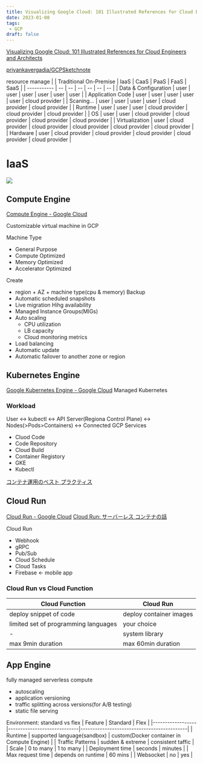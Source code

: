```yaml
---
title: Visualizing Google Cloud: 101 Illustrated References for Cloud Engineers and Architects
date: 2023-01-08
tags:
 - GCP
draft: false
---
```


[Visualizing Google Cloud: 101 Illustrated References for Cloud Engineers and Architects](https://www.amazon.co.jp/gp/product/1119816327/ref=ppx_yo_dt_b_asin_title_o00_s00?ie=UTF8&psc=1)

[priyankavergadia/GCPSketchnote](https://github.com/priyankavergadia/GCPSketchnote)

resource manage
|                      | Traditional On-Premise | IaaS           | CaaS           | PaaS           | FaaS           | SaaS           |
| -----------          | --                     | --             | --             | --             | --             | --             |
| Data & Configuration | user                   | user           | user           | user           | user           | user           |
| Application Code     | user                   | user           | user           | user           | user           | cloud provider |
| Scaning...           | user                   | user           | user           | user           | cloud provider | cloud provider |
| Runtime              | user                   | user           | user           | cloud provider | cloud provider | cloud provider |
| OS                   | user                   | user           | cloud provider | cloud provider | cloud provider | cloud provider |
| Virtualization       | user                   | cloud provider | cloud provider | cloud provider | cloud provider | cloud provider |
| Hardware             | user                   | cloud provider | cloud provider | cloud provider | cloud provider | cloud provider |


# IaaS
![](https://thecloudgirl.dev/images/vs.jpg)

## Compute Engine
[Compute Engine - Google Cloud](https://cloud.google.com/compute/#section-4)

Customizable virtual machine in GCP

Machine Type
- General Purpose
- Compute Optimized
- Memory Optimized
- Accelerator Optimized

Create
- region + AZ + machine type(cpu & memory)
Backup
- Automatic scheduled snapshots
- Live migration
Hihg availability
- Managed Instance Groups(MIGs)
- Auto scaling
    - CPU utilization
    - LB capacity
    - Cloud monitoring metrics
- Load balancing
- Automatic update
- Automatic failover to another zone or region

## Kubernetes Engine
[Google Kubernetes Engine - Google Cloud](https://cloud.google.com/kubernetes-engine/)
Managed Kubernetes

### Workload
User <-> kubectl <-> API Server(Regiona Control Plane) <-> Nodes(>Pods>Containers) <-> Connected GCP Services

- Cluod Code
- Code Repository
- Cloud Build
- Container Registory
- GKE
- Kubectl

[コンテナ運用のベスト プラクティス](https://cloud.google.com/architecture/best-practices-for-operating-containers)

## Cloud Run
[Cloud Run - Google Cloud](https://cloud.google.com/run/docs/overview/what-is-cloud-run)
[Cloud Run: サーバーレス コンテナの話](https://cloud.google.com/blog/ja/topics/developers-practitioners/cloud-run-story-serverless-containers)

Cloud Run
- Webhook
- gRPC
- Pub/Sub
- Cloud Schedule
- Cloud Tasks
- Firebase <- mobile app

### Cloud Run vs Cloud Function
| Cloud Function                       | Cloud Run               |
| ---                                  | ---                     |
| deploy snippet of code               | deploy container images |
| limited set of programming languages | your choice             |
| -                                    | system library          |
| max 9min duration                    | max 60min duration      |

## App Engine
fully managed serverless compute
- autoscaling
- application versioning
- traffic splitting across versions(for A/B testing)
- static file serving

Environment: standard vs flex
| Feature          | Standard                    | Flex                                       |
|------------------|-----------------------------|--------------------------------------------|
| Runtime          | supported language(sandbox) | custom(Docker container in Compute Engine) |
| Traffic Patterns | sudden & extreme            | consistent taffic                          |
| Scale            | 0 to many                   | 1 to many                                  |
| Deployment time  | seconds                     | minutes                                    |
| Max request time | depends on runtime          | 60 mins                                    |
| Websocket        | no                          | yes                                        |

